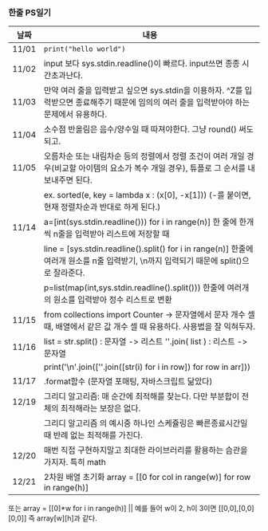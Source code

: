 ### 한줄 PS일기

날짜 | 내용
------------ | ------------- 
11/01 | ```print("hello world") ```
11/02 | input 보다 sys.stdin.readline()이 빠르다. input쓰면 종종 시간초과난다.
11/03 | 만약 여러 줄을 입력받고 싶으면 sys.stdin을 이용하자. ^Z를 입력받으면 종료해주기 때문에 임의의 여러 줄을 입력받아야 하는 문제에서 유용하다.
11/04 | 소수점 반올림은 음수/양수일 때 따져야한다. 그냥 round() 써도되고.
11/05 | 오름차순 또는 내림차순 등의 정렬에서 정렬 조건이 여러 개일 경우(비교할 아이템의 요소가 복수 개일 경우), 튜플로 그 순서를 내보내주면 된다.  
 || ex. sorted(e, key = lambda x : (x[0], -x[1])) (-를 붙이면, 현재 정렬차순과 반대로 하게 된다.)
 11/14 | a=[int(sys.stdin.readline())) for i in range(n)] 한 줄에 한개 씩 n줄을 입력받아 리스트에 저장할 때
 || line = [sys.stdin.readline().split() for i in range(n)] 한줄에 여러개 원소를 n줄 입력받기, \n까지 입력되기 때문에 split()으로 잘라준다.
 || p=list(map(int,sys.stdin.readline().split())) 한줄에 여러개의 원소를 입력받아 정수 리스트로 변환
11/15 | from collections import Counter -> 문자열에서 문자 개수 셀 때, 배열에서 같은 값 개수 셀 때 유용하다. 사용법을 잘 익혀두자.
11/16 | list = str.split() : 문자열 -> 리스트 ''.join( list ) : 리스트 -> 문자열
|| print('\n'.join([''.join([str(i) for i in row]) for row in arr]))
11/17 | .format함수 (문자열 포매팅, 자바스크립트 닮았다)
12/19 | 그리디 알고리즘: 매 순간에 최적해를 찾는다. 다만 부분합이 전체의 최적해라는 보장은 없다.
 || 그리디 알고리즘 의 예시중 하나인 스케쥴링은 빠른종료시간일 때 반례 없는 최적해를 가진다.
12/20 | 매번 직접 구현하지말고 최대한 라이브러리를 활용하는 습관을 가지자. 특히 math
12/21 | 2차원 배열 초기화 array = [[0 for col in range(w)] for row in range(h)]
또는 array = [[0]*w for i in range(h)]
|| 예를 들어 w이 2, h이 3이면 [[0,0],[0,0][0,0]]
 즉 array[w][h]과 같다.
